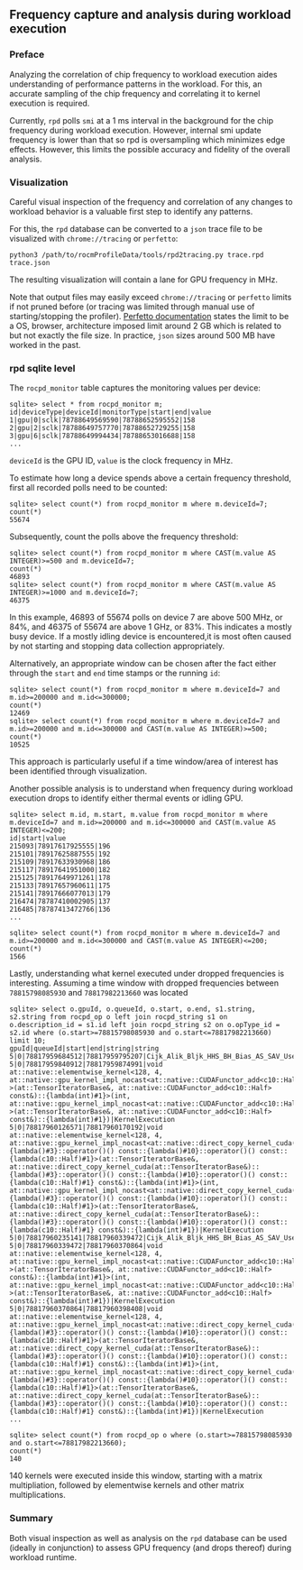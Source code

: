 ## Frequency capture and analysis during workload execution

### Preface
Analyzing the correlation of chip frequency to workload execution aides understanding of performance patterns in the workload. For this, an accurate sampling of the chip frequency and correlating it to kernel execution is required.

Currently, `rpd` polls `smi` at a 1 ms interval in the background for the chip frequency during workload execution. However, internal smi update frequency is lower than that so rpd is oversampling which minimizes edge effects. However, this limits the possible accuracy and fidelity of the overall analysis.


### Visualization
Careful visual inspection of the frequency and correlation of any changes to workload behavior is a valuable first step to identify any patterns.

For this, the `rpd` database can be converted to a `json` trace file to be visualized with `chrome://tracing` or `perfetto`:
```
python3 /path/to/rocmProfileData/tools/rpd2tracing.py trace.rpd trace.json
``` 
The resulting visualization will contain a lane for GPU frequency in MHz.

Note that output files may easily exceed `chrome://tracing` or `perfetto` limits if not pruned before (or tracing was limited through manual use of starting/stopping the profiler). [Perfetto documentation](https://perfetto.dev/docs/visualization/large-traces) states the limit to be a OS, browser, architecture imposed limit around 2 GB which is related to but not exactly the file size. In practice, `json` sizes around 500 MB have worked in the past.

### rpd sqlite level
The `rocpd_monitor` table captures the monitoring values per device:
```
sqlite> select * from rocpd_monitor m;
id|deviceType|deviceId|monitorType|start|end|value
1|gpu|0|sclk|78788649569590|78788652595552|158
2|gpu|2|sclk|78788649757770|78788652729255|158
3|gpu|6|sclk|78788649994434|78788653016688|158
...
```
`deviceId` is the GPU ID, `value` is the clock frequency in MHz.

To estimate how long a device spends above a certain frequency threshold, first all recorded polls need to be counted:
```
sqlite> select count(*) from rocpd_monitor m where m.deviceId=7;
count(*)
55674
```
Subsequently, count the polls above the frequency threshold:
```
sqlite> select count(*) from rocpd_monitor m where CAST(m.value AS INTEGER)>=500 and m.deviceId=7;
count(*)
46893
sqlite> select count(*) from rocpd_monitor m where CAST(m.value AS INTEGER)>=1000 and m.deviceId=7;
46375
```
In this example, 46893 of 55674 polls on device 7 are above 500 MHz, or 84%, and 46375 of 55674 are above 1 GHz, or 83%. This indicates a mostly busy device. If a mostly idling device is encountered,it is most often caused by not starting and stopping data collection appropriately.

Alternatively, an appropriate window can be chosen after the fact either through the `start` and `end` time stamps or the running `id`:
```
sqlite> select count(*) from rocpd_monitor m where m.deviceId=7 and m.id>=200000 and m.id<=300000;
count(*)
12469
sqlite> select count(*) from rocpd_monitor m where m.deviceId=7 and m.id>=200000 and m.id<=300000 and CAST(m.value AS INTEGER)>=500;
count(*)
10525
```
This approach is particularly useful if a time window/area of interest has been identified through visualization.

Another possible analysis is to understand when frequency during workload execution drops to identify either thermal events or idling GPU.
```
sqlite> select m.id, m.start, m.value from rocpd_monitor m where m.deviceId=7 and m.id>=200000 and m.id<=300000 and CAST(m.value AS INTEGER)<=200;
id|start|value
215093|78917617925555|196
215101|78917625887555|192
215109|78917633930968|186
215117|78917641951000|182
215125|78917649971261|178
215133|78917657960611|175
215141|78917666077013|179
216474|78787410002905|137
216485|78787413472766|136
...

sqlite> select count(*) from rocpd_monitor m where m.deviceId=7 and m.id>=200000 and m.id<=300000 and CAST(m.value AS INTEGER)<=200;
count(*)
1566
```

Lastly, understanding what kernel executed under dropped frequencies is interesting. Assuming a time window with dropped frequencies between `78815798085930` and `78817982213660` was located
```
sqlite> select o.gpuId, o.queueId, o.start, o.end, s1.string, s2.string from rocpd_op o left join rocpd_string s1 on o.description_id = s1.id left join rocpd_string s2 on o.opType_id = s2.id where (o.start>=78815798085930 and o.start<=78817982213660)  limit 10;
gpuId|queueId|start|end|string|string
5|0|78817959684512|78817959795207|Cijk_Alik_Bljk_HHS_BH_Bias_AS_SAV_UserArgs_MT256x128x32_MI16x16x1_SN_LDSB1_AFC1_AFEM1_AFEM1_ASEM1_CLR1_CADS0_EPS0_GRVWA4_GRVWB4_GSUAMB_IU1_K1_LBSPPA512_LBSPPB128_LBSPPM0_LPA4_LPB4_LPM0_LRVW4_LWPMn1_MIAV0_MIWT8_4_MO40_NTn1_NTA0_NTB0_NTC0_NTD0_NEPBS16_NLCA1_NLCB1_ONLL1_PGR2_PLR1_PKA1_SIA3_SS1_SPO0_SRVW0_SSO0_SVW8_TLDS1_USFGROn1_VWA8_VWB1_WSGRA0_WSGRB0_WG32_8_1_WGMXCC1|KernelExecution
5|0|78817959840912|78817959874991|void at::native::elementwise_kernel<128, 4, at::native::gpu_kernel_impl_nocast<at::native::CUDAFunctor_add<c10::Half> >(at::TensorIteratorBase&, at::native::CUDAFunctor_add<c10::Half> const&)::{lambda(int)#1}>(int, at::native::gpu_kernel_impl_nocast<at::native::CUDAFunctor_add<c10::Half> >(at::TensorIteratorBase&, at::native::CUDAFunctor_add<c10::Half> const&)::{lambda(int)#1})|KernelExecution
5|0|78817960126571|78817960170192|void at::native::elementwise_kernel<128, 4, at::native::gpu_kernel_impl_nocast<at::native::direct_copy_kernel_cuda(at::TensorIteratorBase&)::{lambda()#3}::operator()() const::{lambda()#10}::operator()() const::{lambda(c10::Half)#1}>(at::TensorIteratorBase&, at::native::direct_copy_kernel_cuda(at::TensorIteratorBase&)::{lambda()#3}::operator()() const::{lambda()#10}::operator()() const::{lambda(c10::Half)#1} const&)::{lambda(int)#1}>(int, at::native::gpu_kernel_impl_nocast<at::native::direct_copy_kernel_cuda(at::TensorIteratorBase&)::{lambda()#3}::operator()() const::{lambda()#10}::operator()() const::{lambda(c10::Half)#1}>(at::TensorIteratorBase&, at::native::direct_copy_kernel_cuda(at::TensorIteratorBase&)::{lambda()#3}::operator()() const::{lambda()#10}::operator()() const::{lambda(c10::Half)#1} const&)::{lambda(int)#1})|KernelExecution
5|0|78817960235141|78817960339472|Cijk_Alik_Bljk_HHS_BH_Bias_AS_SAV_UserArgs_MT256x128x32_MI16x16x1_SN_LDSB1_AFC1_AFEM1_AFEM1_ASEM1_CLR1_CADS0_EPS0_GRVWA4_GRVWB4_GSUAMB_IU1_K1_LBSPPA512_LBSPPB128_LBSPPM0_LPA4_LPB4_LPM0_LRVW4_LWPMn1_MIAV0_MIWT8_4_MO40_NTn1_NTA0_NTB0_NTC0_NTD0_NEPBS16_NLCA1_NLCB1_ONLL1_PGR2_PLR1_PKA1_SIA3_SS1_SPO0_SRVW0_SSO0_SVW8_TLDS1_USFGROn1_VWA8_VWB1_WSGRA0_WSGRB0_WG32_8_1_WGMXCC1|KernelExecution
5|0|78817960339472|78817960370864|void at::native::elementwise_kernel<128, 4, at::native::gpu_kernel_impl_nocast<at::native::CUDAFunctor_add<c10::Half> >(at::TensorIteratorBase&, at::native::CUDAFunctor_add<c10::Half> const&)::{lambda(int)#1}>(int, at::native::gpu_kernel_impl_nocast<at::native::CUDAFunctor_add<c10::Half> >(at::TensorIteratorBase&, at::native::CUDAFunctor_add<c10::Half> const&)::{lambda(int)#1})|KernelExecution
5|0|78817960370864|78817960398408|void at::native::elementwise_kernel<128, 4, at::native::gpu_kernel_impl_nocast<at::native::direct_copy_kernel_cuda(at::TensorIteratorBase&)::{lambda()#3}::operator()() const::{lambda()#10}::operator()() const::{lambda(c10::Half)#1}>(at::TensorIteratorBase&, at::native::direct_copy_kernel_cuda(at::TensorIteratorBase&)::{lambda()#3}::operator()() const::{lambda()#10}::operator()() const::{lambda(c10::Half)#1} const&)::{lambda(int)#1}>(int, at::native::gpu_kernel_impl_nocast<at::native::direct_copy_kernel_cuda(at::TensorIteratorBase&)::{lambda()#3}::operator()() const::{lambda()#10}::operator()() const::{lambda(c10::Half)#1}>(at::TensorIteratorBase&, at::native::direct_copy_kernel_cuda(at::TensorIteratorBase&)::{lambda()#3}::operator()() const::{lambda()#10}::operator()() const::{lambda(c10::Half)#1} const&)::{lambda(int)#1})|KernelExecution
...

sqlite> select count(*) from rocpd_op o where (o.start>=78815798085930 and o.start<=78817982213660);
count(*)
140
```
140 kernels were executed inside this window, starting with a matrix multipliation, followed by elementwise kernels and other matrix multiplications.

### Summary
Both visual inspection as well as analysis on the `rpd` database can be used (ideally in conjunction) to assess GPU frequency (and drops thereof) during workload runtime.
